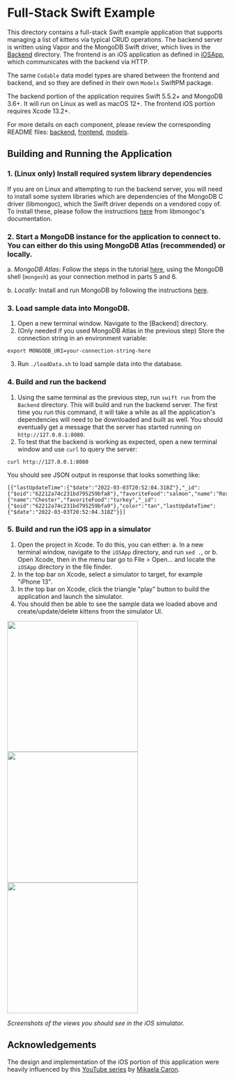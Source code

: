 # Full-Stack Swift Example

This directory contains a full-stack Swift example application that supports managing a list of kittens via typical CRUD operations. The backend server is written using Vapor and the MongoDB Swift driver, which lives in the [Backend](./Backend) directory. The frontend is an iOS application as defined in [iOSApp](./iOSApp), which communicates with the backend via HTTP. 

The same `Codable` data model types are shared between the frontend and backend, and so they are defined in their own `Models` SwiftPM package.

The backend portion of the application requires Swift 5.5.2+ and MongoDB 3.6+. It will run on Linux as well as macOS 12+. The frontend iOS portion requires Xcode 13.2+.

For more details on each component, please review the corresponding README files: [backend](./Backend/README.md), [frontend](./iOSApp/README.md), [models](./Models/README.md).

## Building and Running the Application

### 1. (Linux only) Install required system library dependencies
If you are on Linux and attempting to run the backend server, you will need to install some system libraries which are dependencies of the MongoDB C driver (libmongoc), which the Swift driver depends on a vendored copy of. To install these, please follow the instructions [here](http://mongoc.org/libmongoc/current/installing.html#prerequisites-for-libmongoc) from libmongoc's documentation.

### 2. Start a MongoDB instance for the application to connect to. You can either do this using MongoDB Atlas (recommended) or locally.
a. *MongoDB Atlas*: Follow the steps in the tutorial [here](https://docs.atlas.mongodb.com/getting-started/), using the MongoDB shell (`mongosh`) as your connection method in parts 5 and 6.

b. *Locally*: Install and run MongoDB by following the instructions [here](https://docs.mongodb.com/manual/administration/install-community/).

### 3. Load sample data into MongoDB.
1. Open a new terminal window. Navigate to the [Backend] directory.
2. (Only needed if you used MongoDB Atlas in the previous step) Store the connection string in an environment variable:
```
export MONGODB_URI=your-connection-string-here
```
3. Run `./loadData.sh` to load sample data into the database.

### 4. Build and run the backend
1. Using the same terminal as the previous step, run `swift run` from the `Backend` directory. This will build and run the backend server. The first time you run this command, it will take a while as all the application's dependencies will need to be downloaded and built as well. You should eventually get a message that the server has started running on `http://127.0.0.1:8080`.
2. To test that the backend is working as expected, open a new terminal window and use `curl`  to query the server:
```
curl http://127.0.0.1:8080
```

You should see JSON output in response that looks something like:
```
[{"lastUpdateTime":{"$date":"2022-03-03T20:52:04.318Z"},"_id":{"$oid":"62212a74c231bd795259bfa8"},"favoriteFood":"salmon","name":"Roscoe","color":"orange"},{"name":"Chester","favoriteFood":"turkey","_id":{"$oid":"62212a74c231bd795259bfa9"},"color":"tan","lastUpdateTime":{"$date":"2022-03-03T20:52:04.318Z"}}]
```

### 5. Build and run the iOS app in a simulator
1. Open the project in Xcode. To do this, you can either:
    a. In a new terminal window, navigate to the `iOSApp` directory, and run `xed .`, or
    b. Open Xcode, then in the menu bar go to File > Open... and locate the `iOSApp` directory in the file finder.
2. In the top bar on Xcode, select a simulator to target, for example "iPhone 13".
3. In the top bar on Xcode, click the triangle "play" button to build the application and launch the simulator.
4. You should then be able to see the sample data we loaded above and create/update/delete kittens from the simulator UI.

<img src="screenshots/list_view.png" width="300">  <img src="screenshots/add_view.png" width="300">  <img src="screenshots/view_update_delete_view.png" width="300">

_Screenshots of the views you should see in the iOS simulator._

## Acknowledgements
The design and implementation of the iOS portion of this application were heavily influenced by this [YouTube series](https://www.youtube.com/playlist?list=PLMRqhzcHGw1Z7xNnqS_yUNm1k9dvq-HbM) by [Mikaela Caron](https://github.com/mikaelacaron).
